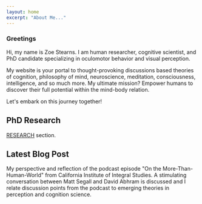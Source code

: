 ```yaml
---
layout: home
excerpt: "About Me..."
---
```




### Greetings

Hi, my name is Zoe Stearns. I am human researcher, cognitive scientist, and PhD candidate specializing in oculomotor behavior and visual perception.

My website is your portal to thought-provoking discussions based theories of cognition, philosophy of mind, neuroscience, meditation, consciousness, intelligence, and so much more. My ultimate mission? Empower humans to discover their full potential within the mind-body relation.

Let's embark on this journey together!

## PhD Research


[RESEARCH](/research) section. 


## Latest Blog Post

My perspective and reflection of the podcast episode "On the More-Than-Human-World" from California Institute of Integral Studies. A stimulating conversation between Matt Segall and David Abhram is discussed and I relate discussion points from the podcast to emerging theories in perception and cognition science. 

